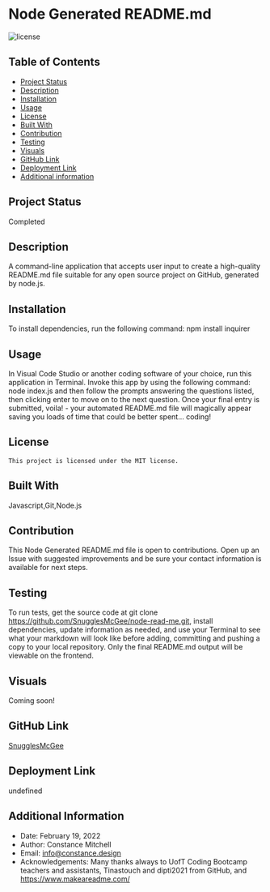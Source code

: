 # Node Generated README.md
  ![license](https://img.shields.io/badge/license-MIT-blue.svg)
  
## Table of Contents

* [Project Status](#status)
* [Description](#description)
* [Installation](#installation)
* [Usage](#usage)
* [License](#license)
* [Built With](#coding)
* [Contribution](#contribution)
* [Testing](#test)
* [Visuals](#visuals)
* [GitHub Link](#github)
* [Deployment Link](#deployment)
* [Additional information](#date,#author,#email,#thanks)

## Project Status
Completed

## Description
A command-line application that accepts user input to create a high-quality README.md file suitable for any open source project on GitHub, generated by node.js.

## Installation
To install dependencies, run the following command: npm install inquirer

## Usage
In Visual Code Studio or another coding software of your choice,  run this application in Terminal.  Invoke this app by using the following command: node index.js and then follow the prompts answering the questions listed, then clicking enter to move on to the next question.  Once your final entry is submitted, voila! - your automated README.md file will magically appear saving you loads of time that could be better spent… coding!

## License
    
    This project is licensed under the MIT license.

## Built With
Javascript,Git,Node.js

## Contribution
This Node Generated README.md file is open to contributions.  Open up an Issue with suggested improvements and be sure your contact information is available for next steps.

## Testing
To run tests, get the source code at git clone https://github.com/SnugglesMcGee/node-read-me.git, install dependencies, update information as needed, and use your Terminal to  see what your markdown will look like before adding, committing and pushing a copy to your local repository.  Only the final README.md output will be viewable on the frontend.

## Visuals
Coming soon!

## GitHub Link
[SnugglesMcGee](https://github.com/SnugglesMcGee)

## Deployment Link
undefined

## Additional Information
* Date: February 19, 2022
* Author: Constance Mitchell
* Email: [info@constance.design](mailto:user@example.com)
* Acknowledgements: Many thanks always to UofT Coding Bootcamp teachers and assistants, Tinastouch and dipti2021 from GitHub, and https://www.makeareadme.com/ 